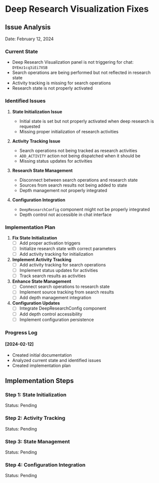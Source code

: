 # Deep Research Visualization Fixes

## Issue Analysis
Date: February 12, 2024

### Current State
- Deep Research Visualization panel is not triggering for chat: `DYEmz1cq3iEi7XSB`
- Search operations are being performed but not reflected in research state
- Activity tracking is missing for search operations
- Research state is not properly activated

### Identified Issues

1. **State Initialization Issue**
   - Initial state is set but not properly activated when deep research is requested
   - Missing proper initialization of research activities

2. **Activity Tracking Issue**
   - Search operations not being tracked as research activities
   - `ADD_ACTIVITY` action not being dispatched when it should be
   - Missing status updates for activities

3. **Research State Management**
   - Disconnect between search operations and research state
   - Sources from search results not being added to state
   - Depth management not properly integrated

4. **Configuration Integration**
   - `DeepResearchConfig` component might not be properly integrated
   - Depth control not accessible in chat interface

### Implementation Plan

1. **Fix State Initialization**
   - [ ] Add proper activation triggers
   - [ ] Initialize research state with correct parameters
   - [ ] Add activity tracking for initialization

2. **Implement Activity Tracking**
   - [ ] Add activity tracking for search operations
   - [ ] Implement status updates for activities
   - [ ] Track search results as activities

3. **Enhance State Management**
   - [ ] Connect search operations to research state
   - [ ] Implement source tracking from search results
   - [ ] Add depth management integration

4. **Configuration Updates**
   - [ ] Integrate DeepResearchConfig component
   - [ ] Add depth control accessibility
   - [ ] Implement configuration persistence

### Progress Log

#### [2024-02-12]
- Created initial documentation
- Analyzed current state and identified issues
- Created implementation plan

## Implementation Steps

### Step 1: State Initialization
Status: Pending

### Step 2: Activity Tracking
Status: Pending

### Step 3: State Management
Status: Pending

### Step 4: Configuration Integration
Status: Pending 